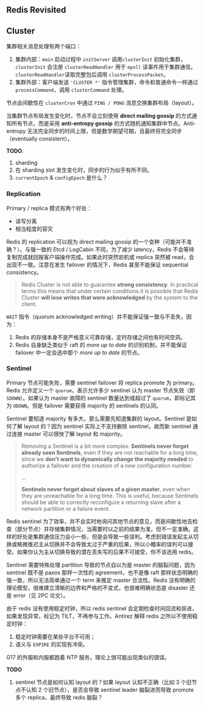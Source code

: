 ## Redis Revisited

## Cluster

集群相关消息处理有两个端口：

1. 集群内部：`main` 启动过程中 `initServer` 调用`clusterInit` 初始化集群，`clusterInit` 会注册 `clusterReadHandler` 用于 `epoll` 读事件用于集群通信。`clusterReadHandler`读取完整包后调用 `clusterProcessPacket`。
2. 集群外部：客户端发送 `'CLUSTER *'` 指令管理集群，命令和普通命令一样通过 `processCommand`，调用 `clusterCommand` 处理。

节点会间歇性在 `clusterCron` 中通过 `PING / PONG` 消息交换集群布局（layout）。

当集群节点布局发生变化时，节点不会立刻使用 **direct mailing gossip** 的方式通知所有节点，而是采用 **anti-entropy gossip** 的方式随机通知集群中节点。Anti-entropy 无法完全同步的时间上限，但是数学期望可期，且最终将完全同步（eventually consistent）。

**TODO**:

1. sharding
2. 在 sharding slot 发生变化时，同步的行为似乎有所不同。
3. `currentEpoch` & `configEpoch` 是什么？

### Replication

Primary / replica 模式有两个好处：

- 读写分离
- 相当程度的容灾

Redis 的 replication 可以视为 direct mailing gossip 的一个变种（可能并不准确？）。与强一致的 Etcd / LogCabin 不同，为了减少 latency，Redis 不会等待复制完成就回报客户端操作完成。如果此时突然宕机或 replica 突然被 read，会出现不一致。注意在发生 failover 的情况下，Redis 甚至不能保证 sequential consistency。

>  Redis Cluster is not able to guarantee **strong consistency**. In practical terms this means that under certain conditions it is possible that Redis Cluster **will lose writes that were acknowledged** by the system to the client. 

`WAIT` 指令（quorum acknowledged writing）并不能保证强一致与不丢失，因为：

1. Redis 的存储本身不是严格意义可靠存储，定时存储之间也有时间空洞。
2. Redis 自身缺乏类似于 raft 的 *more up to date* 的识别机制，并不能保证 failover 中一定会选中那个 *more up to date* 的节点。

### Sentinel

Primary 节点可能失败，需要 sentinel failover 将 replica promote 为 primary。Redis 允许定义一个 `quorum`，表示允许多少 sentinel 认为 master 节点失效（即 `SDOWN`）。如果认为 master 故障的 sentinel 数量达到或超过了 `quorum`，即标记其为 `ODOWN`。但是 failover 需要获得 majority 的 sentinels 的认同。

Sentinel 要知道 majority 有多大，那么需要先知道集群的 layout。Sentinel 是如何了解 layout 的？因为 sentinel 实际上不支持删除 sentinel，故而新 sentinel 通过连接 master 可以很快了解 layout 和 majority。

> Removing a Sentinel is a bit more complex: **Sentinels never forget already seen Sentinels**, even if they are not reachable for a long time, since we **don't want to dynamically change the majority needed** to authorize a failover and the creation of a new configuration number.
>
> ...
>
> **Sentinels never forget about slaves of a given master**, even when they are unreachable for a long time. This is useful, because Sentinels should be able to correctly reconfigure a returning slave after a network partition or a failure event.

Redis sentinel 为了效率，并不会实时地询问其他节点的意见，而是间歇性地去检查（部分节点）并存储集群情况，当需要时以之前的结果为准，但不一定准确。这样的好处是集群通信压力会小一些，但是会导致一些误判。考虑到错误发起主从切换或略微推迟主从切换并不会导致太过于严重的后果，所以小概率的误判可以接受。如果你认为主从切换导致的潜在丢失写的后果不可接受，你不该选用 redis。

Sentinel 需要特殊处理 partition 导致的节点自以为是 master 的脑裂问题，因为 sentinel 既不是 paxos 那样一次性的 agreement，也不是像 raft 那样状态明确的强一致，所以无法简单通过一个 term 来推定 master 合法性。Redis 没有明确的理论模型，很难建立清晰的边界和严格的不变式，也很难明确状态是 disaster 还是 error（见 2PC 论文）。

由于 redis 没有使用稳定时钟，所以 redis sentinel 会定期检查时间回流和突进，如果发现异常，标记为 TILT，不再参与工作。Antirez 解释 redis 之所以不使用稳定时钟：

1. 稳定时钟需要在某些平台不可用；
2. 语义与 `EXPIRE` 的实现有冲突。

G17 的外服和内服都跑着 NTP 服务，理论上很可能出现类似的错误。

**TODO**

1. sentinel 节点是如何认知 layout 的？如果 layout 认知不正确（比如 3 个旧节点不认知 2 个旧节点），是否会导致 sentinel leader 脑裂进而导致 promote 多个 replica，最终导致 redis 脑裂？

